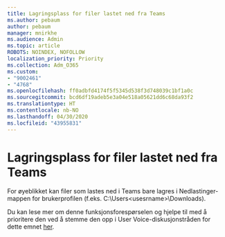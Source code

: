 ```yaml
---
title: Lagringsplass for filer lastet ned fra Teams
ms.author: pebaum
author: pebaum
manager: mnirkhe
ms.audience: Admin
ms.topic: article
ROBOTS: NOINDEX, NOFOLLOW
localization_priority: Priority
ms.collection: Adm_O365
ms.custom:
- "9002461"
- "4768"
ms.openlocfilehash: ff0adbfd4174f5f5345d538f3d748039c1bf1a0c
ms.sourcegitcommit: bcd6df19adeb5e3a04e518a05621dd6c68da93f2
ms.translationtype: HT
ms.contentlocale: nb-NO
ms.lasthandoff: 04/30/2020
ms.locfileid: "43955831"
---
```

# <a name="save-location-for-files-downloaded-from-teams"></a>Lagringsplass for filer lastet ned fra Teams

For øyeblikket kan filer som lastes ned i Teams bare lagres i Nedlastinger-mappen for brukerprofilen (f.eks. C:\Users\<usesrname>\Downloads).

Du kan lese mer om denne funksjonsforespørselen og hjelpe til med å prioritere den ved å stemme den opp i User Voice-diskusjonstråden for dette emnet [her](https://microsoftteams.uservoice.com/forums/555103-public/suggestions/18693262-have-the-download-function-of-files-allow-you-to-s).
